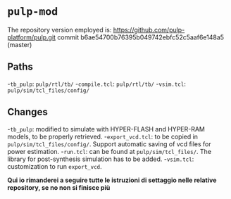 # `pulp-mod`
The repository version employed is: 
 https://github.com/pulp-platform/pulp.git commit b6ae54700b76395b049742ebfc52c5aaf6e148a5 (master) 

## Paths
-`tb_pulp`: `pulp/rtl/tb/`
-`compile.tcl`: `pulp/rtl/tb/`
-`vsim.tcl`: `pulp/sim/tcl_files/config/`


## Changes
-`tb_pulp`: modified to simulate with HYPER-FLASH and HYPER-RAM models, to be properly retrieved. 
-`export_vcd.tcl`: to be copied in `pulp/sim/tcl_files/config/`. Support automatic saving of vcd files for power estimation.
-`run.tcl`: can be found at `pulp/sim/tcl_files/`. The library for post-synthesis simulation has to be added.
-`vsim.tcl`: customization to run `export_vcd`. 

**Qui io rimanderei a seguire tutte le istruzioni di settaggio nelle relative repository, se no non si finisce più**
